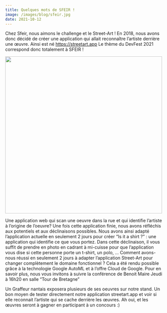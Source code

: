 ```yaml
---
title: Quelques mots de SFEIR !
image: /images/blog/sfeir.jpg
date: 2021-10-12
---
```


Chez Sfeir, nous aimons le challenge et le Street-Art !
En 2018, nous avons donc décidé de créer une application qui allait reconnaître l’artiste derrière une œuvre. Ainsi est né https://streetart.app
Le thème du DevFest 2021 correspond donc totalement à SFEIR !

<img src="https://bit.ly/3ozUzL3" style="height:500px;"/>

Une application web qui scan une oeuvre dans la rue et qui identifie l’artiste à l’origine de l’oeuvre?
Une fois cette application finie, nous avons réfléchis aux potentiels et aux déclinaisons possibles. Nous avons ainsi adapté l’application actuelle en seulement 2 jours pour créer “Is it a shirt ?” : une application qui identifie ce que vous portez. Dans cette déclinaison, il vous suffit de prendre en photo en cadrant à mi-cuisse pour que l’application vous dise si cette personne porte un t-shirt, un polo, … Comment avons-nous réussi en seulement 2 jours à adapter l’application Street-Art pour changer complètement le domaine fonctionnel ? Cela a été rendu possible grâce à la technologie Google AutoML et à l’offre Cloud de Google. Pour en savoir plus, nous vous invitons à suivre la conférence de Benoit Maire Jeudi à 16h20 en salle “Tour de Bretagne”

Un Graffeur nantais exposera plusieurs de ses oeuvres sur notre stand. Un bon moyen de tester directement notre application streetart.app et voir si elle reconnait l’artiste qui se cache derrière les œuvres.
Ah oui, et les œuvres seront à gagner en participant à un concours :)
